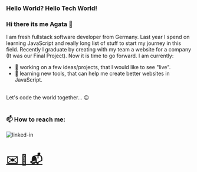 ### Hello World? Hello Tech World! <br>
### Hi there its me Agata 👋

I am fresh fullstack software developer from Germany. Last year I spend on learning JavaScript and really long list of stuff to start my journey in this field. Recently I graduate by creating with my team a website for a company (It was our Final Project). Now it is time to go forward. 
I am currently:
- 🔭 working on a few ideas/projects, that I would like to see "live".
- 🌱 learning new tools, that can help me create better websites in JavaScript. 
<br>
Let's code the world together... 😉
<br>
<br>

### 📫 How to reach me:

[<img align="left" alt="linked-in" src="https://img.shields.io/badge/linkedin-%230077B5.svg?&style=for-the-badge&logo=linkedin&logoColor=white" />](https://www.linkedin.com/in//agata-bernat) 
<br>
<a href = "mailto: agata.bernat.art@gmail.com"> <h1> ✉️ 📨 📬</h1></a>

<br>
<br>

<!--
**Agata-Bernat/Agata-Bernat** is a ✨ _special_ ✨ repository because its `README.md` (this file) appears on your GitHub profile.

Here are some ideas to get you started:

- 🔭 I’m currently working on ...
- 🌱 I’m currently learning ...
- 👯 I’m looking to collaborate on ...
- 🤔 I’m looking for help with ...
- 💬 Ask me about ...
- 📫 How to reach me: ...
- 😄 Pronouns: ...
- ⚡ Fun fact: ...
-->
